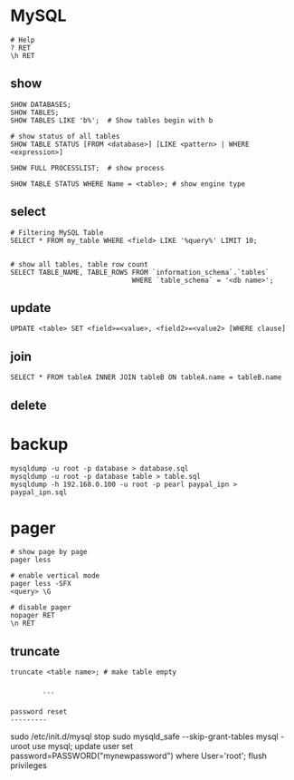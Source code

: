 MySQL
=====

    # Help
    ? RET
    \h RET

show
----

```
SHOW DATABASES;
SHOW TABLES;
SHOW TABLES LIKE 'b%';  # Show tables begin with b

# show status of all tables
SHOW TABLE STATUS [FROM <database>] [LIKE <pattern> | WHERE <expression>]

SHOW FULL PROCESSLIST;  # show process

SHOW TABLE STATUS WHERE Name = <table>; # show engine type
```


select
------

    # Filtering MySQL Table
    SELECT * FROM my_table WHERE <field> LIKE '%query%' LIMIT 10;


    # show all tables, table row count
    SELECT TABLE_NAME, TABLE_ROWS FROM `information_schema`.`tables`
                                  WHERE `table_schema` = '<db name>';


update
-----

    UPDATE <table> SET <field>=<value>, <field2>=<value2> [WHERE clause]


join
----

    SELECT * FROM tableA INNER JOIN tableB ON tableA.name = tableB.name


delete
-----


backup
======

    mysqldump -u root -p database > database.sql
    mysqldump -u root -p database table > table.sql
    mysqldump -h 192.168.0.100 -u root -p pearl paypal_ipn > paypal_ipn.sql


pager
=====

    # show page by page
    pager less

    # enable vertical mode
    pager less -SFX
    <query> \G

    # disable pager
    nopager RET
    \n RET


truncate
---------

```
truncate <table name>; # make table empty


        ```
        
password reset
---------
```
sudo /etc/init.d/mysql stop
sudo mysqld_safe --skip-grant-tables
mysql -uroot
use mysql;
update user set password=PASSWORD("mynewpassword") where User='root';
flush privileges

```
